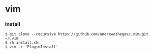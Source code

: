 # vim

### Install

```
$ git clone --recursive https://github.com/andrewozhegov/.vim.git ~/.vim
$ sh install.sh
$ vim -c 'PluginInstall'
```

